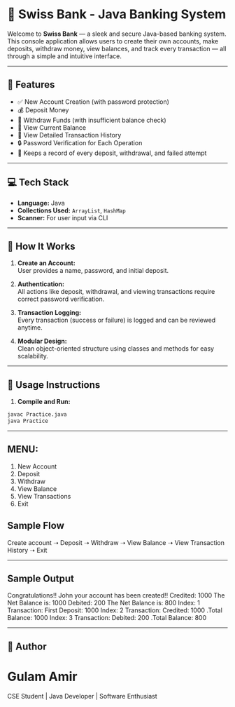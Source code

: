 # 🏦 Swiss Bank - Java Banking System

Welcome to **Swiss Bank** — a sleek and secure Java-based banking system. This console application allows users to create their own accounts, make deposits, withdraw money, view balances, and track every transaction — all through a simple and intuitive interface.

---

## 🚀 Features

- ✅ New Account Creation (with password protection)
- 💰 Deposit Money
- 💸 Withdraw Funds (with insufficient balance check)
- 🧾 View Current Balance
- 📜 View Detailed Transaction History
- 🔒 Password Verification for Each Operation
- 🔄 Keeps a record of every deposit, withdrawal, and failed attempt

---

## 💻 Tech Stack

- **Language:** Java
- **Collections Used:** `ArrayList`, `HashMap`
- **Scanner:** For user input via CLI

---

## 🧠 How It Works

1. **Create an Account:**  
   User provides a name, password, and initial deposit.

2. **Authentication:**  
   All actions like deposit, withdrawal, and viewing transactions require correct password verification.

3. **Transaction Logging:**  
   Every transaction (success or failure) is logged and can be reviewed anytime.

4. **Modular Design:**  
   Clean object-oriented structure using classes and methods for easy scalability.

---

## 📝 Usage Instructions

1. **Compile and Run:**

  ```bash
  javac Practice.java
  java Practice
  ```

---

## MENU:

1. New Account
2. Deposit
3. Withdraw
4. View Balance
5. View Transactions
6. Exit

## Sample Flow

Create account ➝ Deposit ➝ Withdraw ➝ View Balance ➝ View Transaction History ➝ Exit


---

## Sample Output

Congratulations!! John your account has been created!!
Credited: 1000
The Net Balance is: 1000
Debited: 200
The Net Balance is: 800
Index: 1 Transaction: First Deposit: 1000
Index: 2 Transaction: Credited: 1000 .Total Balance: 1000
Index: 3 Transaction: Debited: 200 .Total Balance: 800

---

## 🙌 Author

# Gulam Amir
CSE Student | Java Developer | Software Enthusiast
